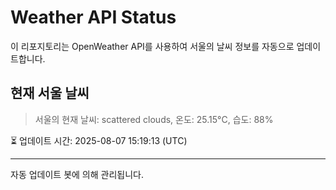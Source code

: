 
# Weather API Status

이 리포지토리는 OpenWeather API를 사용하여 서울의 날씨 정보를 자동으로 업데이트합니다.

## 현재 서울 날씨
> 서울의 현재 날씨: scattered clouds, 온도: 25.15°C, 습도: 88%

⏳ 업데이트 시간: 2025-08-07 15:19:13 (UTC)

---
자동 업데이트 봇에 의해 관리됩니다.
